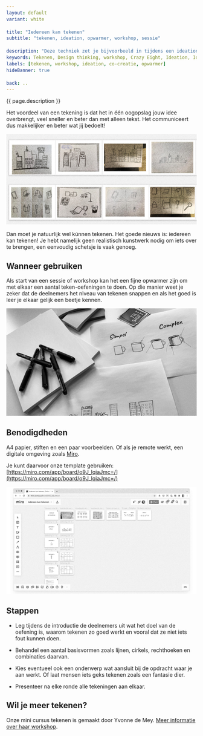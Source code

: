 ```yaml
---
layout: default
variant: white

title: "Iedereen kan tekenen"
subtitle: "tekenen, ideation, opwarmer, workshop, sessie"

description: "Deze techniek zet je bijvoorbeeld in tijdens een ideation met crazy-8, of bij het uitwerken van concepten."
keywords: Tekenen, Design thinking, workshop, Crazy Eight, Ideation, Ideeën, How to, uitleg, instructie
labels: [tekenen, workshop, ideation, co-creatie, opwarmer]
hideBanner: true

back: ..
---
```

{{ page.description }}

Het voordeel van een tekening is dat het in één oogopslag jouw idee overbrengt, veel sneller en beter dan met alleen tekst. Het communiceert dus makkelijker en beter wat jij bedoelt!

<div class="article-image">
    <img src="/assets/img/materialen/mini-workshop-iedereen-kan-tekenen.jpg">
</div>

Dan moet je natuurlijk wel kúnnen tekenen. Het goede nieuws is: iedereen kan tekenen! Je hebt namelijk geen realistisch kunstwerk nodig om iets over te brengen, een eenvoudig schetsje is vaak genoeg.

## Wanneer gebruiken

Als start van een sessie of workshop kan het een fijne opwarmer zijn om met elkaar een aantal teken-oefeningen te doen. Op die manier weet je zeker dat de deelnemers het niveau van tekenen snappen en als het goed is leer je elkaar gelijk een beetje kennen.

<div class="article-image">
    <img src="/assets/img/materialen/benodigheden-teken-workshop.jpg">
</div>

## Benodigdheden

A4 papier, stiften en een paar voorbeelden. Of als je remote werkt, een digitale omgeving zoals [Miro](https://miro.com/).

Je kunt daarvoor onze template gebruiken: [https://miro.com/app/board/o9J_lqiaJmc=/](https://miro.com/app/board/o9J_lqiaJmc=/)

<div class="article-image">
    <img src="/assets/img/materialen/Miro-board-workshop-iedereen-kan-tekenen.jpg">
</div>

## Stappen

- Leg tijdens de introductie de deelnemers uit wat het doel van de oefening is, waarom tekenen zo goed werkt en vooral dat ze niet iets fout kunnen doen. 

- Behandel een aantal basisvormen zoals lijnen, cirkels, rechthoeken en combinaties daarvan. 

- Kies eventueel ook een onderwerp wat aansluit bij de opdracht waar je aan werkt. Of laat mensen iets geks tekenen zoals een fantasie dier.

- Presenteer na elke ronde alle tekeningen aan elkaar.

## Wil je meer tekenen?

Onze mini cursus tekenen is gemaakt door Yvonne de Mey. [Meer informatie over haar workshop](https://sites.google.com/kazenda.nl/workshops/).
